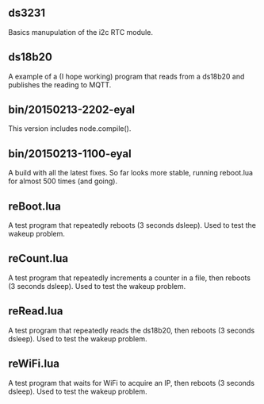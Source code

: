ds3231
------

Basics manupulation of the i2c RTC module.

ds18b20
-------

A example of a (I hope working) program that reads from a ds18b20 and publishes the reading to MQTT.

bin/20150213-2202-eyal
----------------------

This version includes node.compile().

bin/20150213-1100-eyal
----------------------

A build with all the latest fixes. So far looks more stable, running reboot.lua for almost 500 times (and going).

reBoot.lua
----------

A test program that repeatedly reboots (3 seconds dsleep). Used to test the wakeup problem.

reCount.lua
-----------

A test program that repeatedly increments a counter in a file, then reboots (3 seconds dsleep). Used to test the wakeup problem.

reRead.lua
----------

A test program that repeatedly reads the ds18b20, then reboots (3 seconds dsleep). Used to test the wakeup problem.

reWiFi.lua
----------

A test program that waits for WiFi to acquire an IP, then reboots (3 seconds dsleep). Used to test the wakeup problem.
